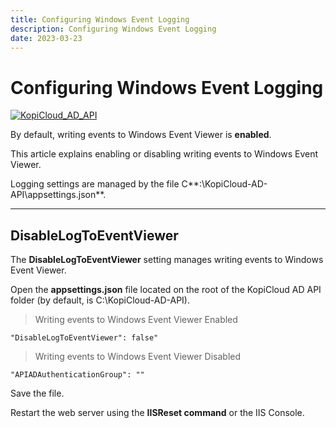 ```yaml
---
title: Configuring Windows Event Logging
description: Configuring Windows Event Logging
date: 2023-03-23
---
```


# Configuring Windows Event Logging
[![KopiCloud_AD_API](https://img.shields.io/badge/kopiCloud_ad-v1.0+-blueviolet.svg)](https://www.kopicloud-ad-api.com)

By default, writing events to Windows Event Viewer is **enabled**.

This article explains enabling or disabling writing events to Windows Event Viewer.

Logging settings are managed by the file C**:\KopiCloud-AD-API\appsettings.json**.

----

## DisableLogToEventViewer

The **DisableLogToEventViewer** setting manages writing events to Windows Event Viewer.

Open the **appsettings.json** file located on the root of the KopiCloud AD API folder (by default, is C:\KopiCloud-AD-API).

> Writing events to Windows Event Viewer Enabled

```
"DisableLogToEventViewer": false"
```

> Writing events to Windows Event Viewer Disabled

```
"APIADAuthenticationGroup": ""
```

Save the file.

Restart the web server using the **IISReset command** or the IIS Console.

